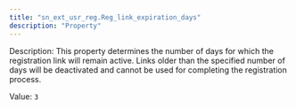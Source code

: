 ```yaml
---
title: "sn_ext_usr_reg.Reg_link_expiration_days"
description: "Property"
---
```


Description: This property determines the number of days for which the registration link will remain active. Links older than the specified number of days will be deactivated and cannot be used for completing the registration process.


Value: `3`